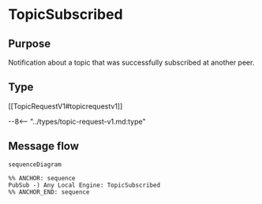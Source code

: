 <div class="message">

# TopicSubscribed

## Purpose

 <!-- --8<-- [start:purpose] -->
Notification about a topic that was successfully subscribed at another peer.
 <!-- --8<-- [end:purpose] -->

## Type

 <!-- --8<-- [start:type] -->
[[TopicRequestV1#topicrequestv1]]

--8<-- "../types/topic-request-v1.md:type"
 <!-- --8<-- [end:type] -->

## Message flow

<!-- --8<-- [start:messages] -->
```mermaid
sequenceDiagram

%% ANCHOR: sequence
PubSub -) Any Local Engine: TopicSubscribed
%% ANCHOR_END: sequence
```
<!-- --8<-- [end:messages] -->

</div>
